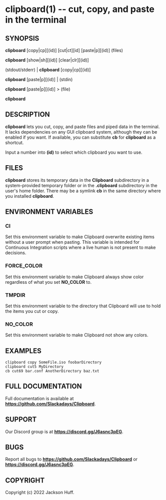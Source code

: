 clipboard(1) -- cut, copy, and paste in the terminal
=====

## SYNOPSIS

**clipboard** [copy|cp][(id)] [cut|ct][id] [paste|p][(id)] (files)

**clipboard** [show|sh][(id)] [clear|clr][(id)]

(stdout/stderr) | **clipboard** [copy|cp][(id)]

**clipboard** [paste|p][(id)] | (stdin)

**clipboard** [paste|p][(id)] > (file)

**clipboard**

## DESCRIPTION

**clipboard** lets you cut, copy, and paste files and piped data in the terminal. It lacks dependencies on any GUI clipboard system, although they can be enabled if you want. If available, you can substitute **cb** for **clipboard** as a shortcut.

Input a number into **(id)** to select which clipboard you want to use. 

## FILES

**clipboard** stores its temporary data in the **Clipboard** subdirectory in a system-provided temporary folder or in the **.clipboard** subdirectory in the user's home folder. There may be a symlink **cb** in the same directory where you installed **clipboard**.

## ENVIRONMENT VARIABLES

### **CI**

Set this environment variable to make Clipboard overwrite existing items without a user prompt when pasting. This variable is intended for Continuous Integration scripts where a live human is not present to make decisions.

### **FORCE_COLOR**

Set this environment variable to make Clipboard always show color regardless of what you set **NO_COLOR** to.

### **TMPDIR**

Set this environment variable to the directory that Clipboard will use to hold the items you cut or copy.

### **NO_COLOR**

Set this environment variable to make Clipboard not show any colors.

## EXAMPLES

```
clipboard copy SomeFile.iso foobarDirectory
clipboard cut5 MyDirectory
cb cut69 bar.conf AnotherDirectory baz.txt
```

## FULL DOCUMENTATION

Full documentation is available at __https://github.com/Slackadays/Clipboard__.

## SUPPORT

Our Discord group is at __https://discord.gg/J6asnc3pEG__.

## BUGS

Report all bugs to __https://github.com/Slackadays/Clipboard__ or __https://discord.gg/J6asnc3pEG__.

## COPYRIGHT

Copyright (c) 2022 Jackson Huff.